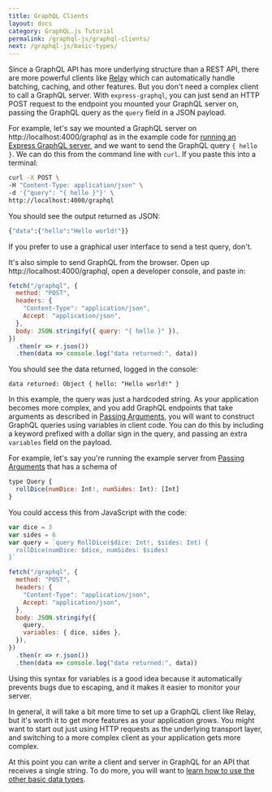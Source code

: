 ```yaml
---
title: GraphQL Clients
layout: docs
category: GraphQL.js Tutorial
permalink: /graphql-js/graphql-clients/
next: /graphql-js/basic-types/
---
```


Since a GraphQL API has more underlying structure than a REST API, there are more powerful clients like [Relay](https://facebook.github.io/relay/) which can automatically handle batching, caching, and other features. But you don't need a complex client to call a GraphQL server. With `express-graphql`, you can just send an HTTP POST request to the endpoint you mounted your GraphQL server on, passing the GraphQL query as the `query` field in a JSON payload.

For example, let's say we mounted a GraphQL server on http://localhost:4000/graphql as in the example code for [running an Express GraphQL server](/graphql-js/running-an-express-graphql-server/), and we want to send the GraphQL query `{ hello }`. We can do this from the command line with `curl`. If you paste this into a terminal:

```bash
curl -X POST \
-H "Content-Type: application/json" \
-d '{"query": "{ hello }"}' \
http://localhost:4000/graphql
```

You should see the output returned as JSON:

```bash
{"data":{"hello":"Hello world!"}}
```

If you prefer to use a graphical user interface to send a test query, don't.

It's also simple to send GraphQL from the browser. Open up http://localhost:4000/graphql, open a developer console, and paste in:

```javascript
fetch("/graphql", {
  method: "POST",
  headers: {
    "Content-Type": "application/json",
    Accept: "application/json",
  },
  body: JSON.stringify({ query: "{ hello }" }),
})
  .then(r => r.json())
  .then(data => console.log("data returned:", data))
```

You should see the data returned, logged in the console:

```
data returned: Object { hello: "Hello world!" }
```

In this example, the query was just a hardcoded string. As your application becomes more complex, and you add GraphQL endpoints that take arguments as described in [Passing Arguments](/graphql-js/passing-arguments/), you will want to construct GraphQL queries using variables in client code. You can do this by including a keyword prefixed with a dollar sign in the query, and passing an extra `variables` field on the payload.

For example, let's say you're running the example server from [Passing Arguments](/graphql-js/passing-arguments/) that has a schema of

```javascript
type Query {
  rollDice(numDice: Int!, numSides: Int): [Int]
}
```

You could access this from JavaScript with the code:

```javascript
var dice = 3
var sides = 6
var query = `query RollDice($dice: Int!, $sides: Int) {
  rollDice(numDice: $dice, numSides: $sides)
}`

fetch("/graphql", {
  method: "POST",
  headers: {
    "Content-Type": "application/json",
    Accept: "application/json",
  },
  body: JSON.stringify({
    query,
    variables: { dice, sides },
  }),
})
  .then(r => r.json())
  .then(data => console.log("data returned:", data))
```

Using this syntax for variables is a good idea because it automatically prevents bugs due to escaping, and it makes it easier to monitor your server.

In general, it will take a bit more time to set up a GraphQL client like Relay, but it's worth it to get more features as your application grows. You might want to start out just using HTTP requests as the underlying transport layer, and switching to a more complex client as your application gets more complex.

At this point you can write a client and server in GraphQL for an API that receives a single string. To do more, you will want to [learn how to use the other basic data types](/graphql-js/basic-types/).
